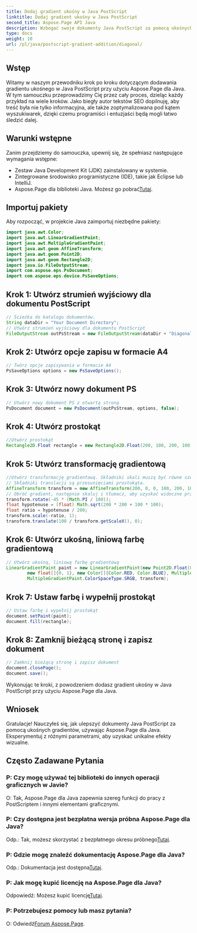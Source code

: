 ```yaml
---
title: Dodaj gradient ukośny w Java PostScript
linktitle: Dodaj gradient ukośny w Java PostScript
second_title: Aspose.Page API Java
description: Wzbogać swoje dokumenty Java PostScript za pomocą ukośnych gradientów za pomocą Aspose.Page dla Java. Postępuj zgodnie z naszym przewodnikiem krok po kroku, aby bez wysiłku dodawać żywe przejścia kolorów.
type: docs
weight: 10
url: /pl/java/postscript-gradient-addition/diagonal/
---
```

## Wstęp
Witamy w naszym przewodniku krok po kroku dotyczącym dodawania gradientu ukośnego w Java PostScript przy użyciu Aspose.Page dla Java. W tym samouczku przeprowadzimy Cię przez cały proces, dzieląc każdy przykład na wiele kroków. Jako biegły autor tekstów SEO dopilnuję, aby treść była nie tylko informacyjna, ale także zoptymalizowana pod kątem wyszukiwarek, dzięki czemu programiści i entuzjaści będą mogli łatwo śledzić dalej.
## Warunki wstępne
Zanim przejdziemy do samouczka, upewnij się, że spełniasz następujące wymagania wstępne:
- Zestaw Java Development Kit (JDK) zainstalowany w systemie.
- Zintegrowane środowisko programistyczne (IDE), takie jak Eclipse lub IntelliJ.
-  Aspose.Page dla biblioteki Java. Możesz go pobrać[Tutaj](https://releases.aspose.com/page/java/).
## Importuj pakiety
Aby rozpocząć, w projekcie Java zaimportuj niezbędne pakiety:
```java
import java.awt.Color;
import java.awt.LinearGradientPaint;
import java.awt.MultipleGradientPaint;
import java.awt.geom.AffineTransform;
import java.awt.geom.Point2D;
import java.awt.geom.Rectangle2D;
import java.io.FileOutputStream;
import com.aspose.eps.PsDocument;
import com.aspose.eps.device.PsSaveOptions;

```
## Krok 1: Utwórz strumień wyjściowy dla dokumentu PostScript
```java
// Ścieżka do katalogu dokumentów.
String dataDir = "Your Document Directory";
// Utwórz strumień wyjściowy dla dokumentu PostScript
FileOutputStream outPsStream = new FileOutputStream(dataDir + "DiagonalGradient_outPS.ps");
```
## Krok 2: Utwórz opcje zapisu w formacie A4
```java
// Twórz opcje zapisywania w formacie A4
PsSaveOptions options = new PsSaveOptions();
```
## Krok 3: Utwórz nowy dokument PS
```java
// Utwórz nowy dokument PS z otwartą stroną
PsDocument document = new PsDocument(outPsStream, options, false);
```
## Krok 4: Utwórz prostokąt
```java
//Utwórz prostokąt
Rectangle2D.Float rectangle = new Rectangle2D.Float(200, 100, 200, 100);
```
## Krok 5: Utwórz transformację gradientową
```java
//Utwórz transformację gradientową. Składniki skali muszą być równe szerokości i wysokości prostokąta.
// Składniki translacji są przesunięciami prostokąta.
AffineTransform transform = new AffineTransform(200, 0, 0, 100, 200, 100);
// Obróć gradient, następnie skaluj i tłumacz, aby uzyskać widoczne przejście kolorów
transform.rotate(-45 * (Math.PI / 180));
float hypotenuse = (float) Math.sqrt(200 * 200 + 100 * 100);
float ratio = hypotenuse / 200;
transform.scale(-ratio, 1);
transform.translate(100 / transform.getScaleX(), 0);
```
## Krok 6: Utwórz ukośną, liniową farbę gradientową
```java
// Utwórz ukośną, liniową farbę gradientową
LinearGradientPaint paint = new LinearGradientPaint(new Point2D.Float(0, 0), new Point2D.Float(200, 100),
        new float[]{0, 1}, new Color[]{Color.RED, Color.BLUE}, MultipleGradientPaint.CycleMethod.NO_CYCLE,
        MultipleGradientPaint.ColorSpaceType.SRGB, transform);
```
## Krok 7: Ustaw farbę i wypełnij prostokąt
```java
// Ustaw farbę i wypełnij prostokąt
document.setPaint(paint);
document.fill(rectangle);
```
## Krok 8: Zamknij bieżącą stronę i zapisz dokument
```java
// Zamknij bieżącą stronę i zapisz dokument
document.closePage();
document.save();
```
Wykonując te kroki, z powodzeniem dodasz gradient ukośny w Java PostScript przy użyciu Aspose.Page dla Java.
## Wniosek
Gratulacje! Nauczyłeś się, jak ulepszyć dokumenty Java PostScript za pomocą ukośnych gradientów, używając Aspose.Page dla Java. Eksperymentuj z różnymi parametrami, aby uzyskać unikalne efekty wizualne.
## Często Zadawane Pytania
### P: Czy mogę używać tej biblioteki do innych operacji graficznych w Javie?
O: Tak, Aspose.Page dla Java zapewnia szereg funkcji do pracy z PostScriptem i innymi elementami graficznymi.
### P: Czy dostępna jest bezpłatna wersja próbna Aspose.Page dla Java?
 Odp.: Tak, możesz skorzystać z bezpłatnego okresu próbnego[Tutaj](https://releases.aspose.com/).
### P: Gdzie mogę znaleźć dokumentację Aspose.Page dla Java?
 Odp.: Dokumentacja jest dostępna[Tutaj](https://reference.aspose.com/page/java/).
### P: Jak mogę kupić licencję na Aspose.Page dla Java?
 Odpowiedź: Możesz kupić licencję[Tutaj](https://purchase.aspose.com/buy).
### P: Potrzebujesz pomocy lub masz pytania?
 O: Odwiedź[Forum Aspose.Page](https://forum.aspose.com/c/page/39).